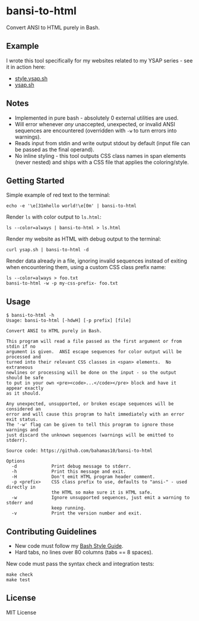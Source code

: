 bansi-to-html
==============

Convert ANSI to HTML purely in Bash.

Example
-------

I wrote this tool specifically for my websites related to my YSAP series - see
it in action here:

- [style.ysap.sh](https://style.ysap.sh)
- [ysap.sh](https://ysap.sh)

Notes
-----

- Implemented in pure bash - absolutely 0 external utilities are used.
- Will error whenever *any* unaccepted, unexpected, or invalid ANSI sequences
  are encountered (overridden with `-w` to turn errors into warnings).
- Reads input from stdin and write output stdout by default (input file can be
  passed as the final operand).
- No inline styling - this tool outputs CSS class names in span elements (never
  nested) and ships with a CSS file that applies the coloring/style.

Getting Started
---------------

Simple example of red text to the terminal:

    echo -e '\e[31mhello world!\e[0m' | bansi-to-html

Render `ls` with color output to `ls.html`:

    ls --color=always | bansi-to-html > ls.html

Render my website as HTML with debug output to the terminal:

    curl ysap.sh | bansi-to-html -d

Render data already in a file, ignoring invalid sequences instead of exiting
when encountering them, using a custom CSS class prefix name:

    ls --color=always > foo.txt
    bansi-to-html -w -p my-css-prefix- foo.txt

Usage
-----

```
$ bansi-to-html -h
Usage: bansi-to-html [-hdwH] [-p prefix] [file]

Convert ANSI to HTML purely in Bash.

This program will read a file passed as the first argument or from stdin if no
argument is given.  ANSI escape sequences for color output will be processed and
turned into their relevant CSS classes in <span> elements.  No extraneous
newlines or processing will be done on the input - so the output should be safe
to put in your own <pre><code>...</code></pre> block and have it appear exactly
as it should.

Any unexpected, unsupported, or broken escape sequences will be considered an
error and will cause this program to halt immediately with an error exit status.
The '-w' flag can be given to tell this program to ignore those warnings and
just discard the unknown sequences (warnings will be emitted to stderr).

Source code: https://github.com/bahamas10/bansi-to-html

Options
  -d             Print debug message to stderr.
  -h             Print this message and exit.
  -H             Don't emit HTML program header comment.
  -p <prefix>    CSS class prefix to use, defaults to "ansi-" - used directly in
                 the HTML so make sure it is HTML safe.
  -w             Ignore unsupported sequences, just emit a warning to stderr and
                 keep running.
  -v             Print the version number and exit.
```

Contributing Guidelines
-----------------------

- New code must follow my [Bash Style Guide](https://style.ysap.sh).
- Hard tabs, no lines over 80 columns (tabs == 8 spaces).

New code must pass the syntax check and integration tests:

    make check
    make test

License
-------

MIT License
